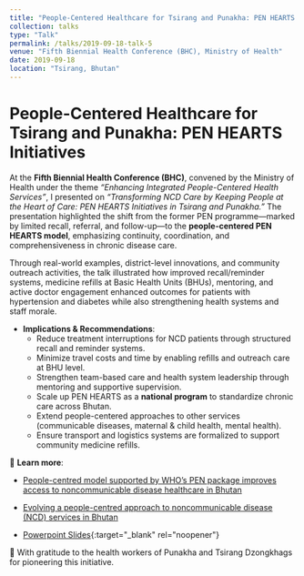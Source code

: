 ```yaml
---
title: "People-Centered Healthcare for Tsirang and Punakha: PEN HEARTS Initiatives"
collection: talks
type: "Talk"
permalink: /talks/2019-09-18-talk-5
venue: "Fifth Biennial Health Conference (BHC), Ministry of Health"
date: 2019-09-18
location: "Tsirang, Bhutan"
---
```


# People-Centered Healthcare for Tsirang and Punakha: PEN HEARTS Initiatives  

At the **Fifth Biennial Health Conference (BHC)**, convened by the Ministry of Health under the theme *“Enhancing Integrated People-Centered Health Services”*, I presented on *“Transforming NCD Care by Keeping People at the Heart of Care: PEN HEARTS Initiatives in Tsirang and Punakha.”* The presentation highlighted the shift from the former PEN programme—marked by limited recall, referral, and follow-up—to the **people-centered PEN HEARTS model**, emphasizing continuity, coordination, and comprehensiveness in chronic disease care.  

Through real-world examples, district-level innovations, and community outreach activities, the talk illustrated how improved recall/reminder systems, medicine refills at Basic Health Units (BHUs), mentoring, and active doctor engagement enhanced outcomes for patients with hypertension and diabetes while also strengthening health systems and staff morale.    

- **Implications & Recommendations**:  
  - Reduce treatment interruptions for NCD patients through structured recall and reminder systems.  
  - Minimize travel costs and time by enabling refills and outreach care at BHU level.  
  - Strengthen team-based care and health system leadership through mentoring and supportive supervision.  
  - Scale up PEN HEARTS as a **national program** to standardize chronic care across Bhutan.  
  - Extend people-centered approaches to other services (communicable diseases, maternal & child health, mental health).  
  - Ensure transport and logistics systems are formalized to support community medicine refills.  

📖 **Learn more**:  
- [People-centred model supported by WHO’s PEN package improves access to noncommunicable disease healthcare in Bhutan](https://www.who.int/about/accountability/results/who-results-report-2020-mtr/country-story/2023/people-centered-model-supported-by-who-s-pen-package-improves-access-to-non-communicable-disease-healthcare-in-bhutan)  
- [Evolving a people-centred approach to noncommunicable disease (NCD) services in Bhutan](https://www.who.int/southeastasia/news/feature-stories/detail/Evolving-a-people-centred-approach-to-noncommunicable-disease-NCD-services-in-Bhutan)  

- [Powerpoint Slides](https://www.slideshare.net/slideshow/people-centered-healthcare-for-tsirang-and-punakha_final-pptx/283435296){:target="_blank" rel="noopener"}


🙏 With gratitude to the health workers of Punakha and Tsirang Dzongkhags for pioneering this initiative.  
